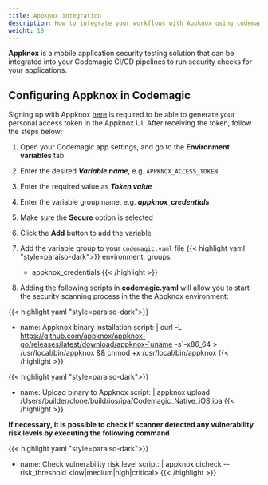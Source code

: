 ```yaml
---
title: Appknox integration
description: How to integrate your workflows with Appknox using codemagic.yaml
weight: 18
---
```


**Appknox** is a mobile application security testing solution that can be integrated into your Codemagic CI/CD pipelines to run security checks for your applications.


## Configuring Appknox in Codemagic

Signing up with Appknox [here](https://www.appknox.com/) is required to be able to generate your personal access token in the Appknox UI. After receiving the token, follow the steps below:

1. Open your Codemagic app settings, and go to the **Environment variables** tab
2. Enter the desired **_Variable name_**, e.g. `APPKNOX_ACCESS_TOKEN`
3. Enter the required value as **_Token value_**
4. Enter the variable group name, e.g. **_appknox_credentials_**
5. Make sure the **Secure** option is selected
6. Click the **Add** button to add the variable

7. Add the variable group to your `codemagic.yaml` file
{{< highlight yaml "style=paraiso-dark">}}
  environment:
    groups:
      - appknox_credentials
{{< /highlight >}}

8. Adding the following scripts in **codemagic.yaml** will allow you to start the security scanning process in the the Appknox environment:


{{< highlight yaml "style=paraiso-dark">}}
  - name: Appknox binary installation
    script: |
        curl -L https://github.com/appknox/appknox-go/releases/latest/download/appknox-`uname -s`-x86_64 > /usr/local/bin/appknox && chmod +x /usr/local/bin/appknox 
{{< /highlight >}}

{{< highlight yaml "style=paraiso-dark">}}
  - name: Upload binary to Appknox
    script: |
        appknox upload /Users/builder/clone/build/ios/ipa/Codemagic_Native_iOS.ipa
{{< /highlight >}}

**If necessary, it is possible to check if scanner detected any vulnerability risk levels by executing the following command**

{{< highlight yaml "style=paraiso-dark">}}
  - name: Check vulnerability risk level
    script: |
      appknox cicheck <file-id> --risk_threshold <low|medium|high|critical>
{{< /highlight >}}
